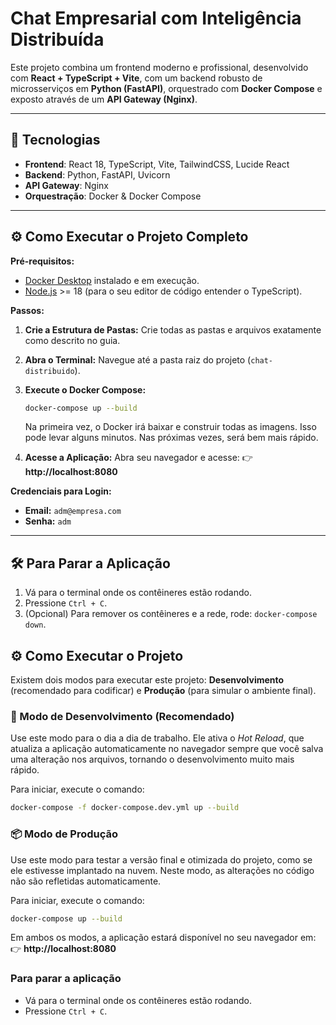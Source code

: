 # Chat Empresarial com Inteligência Distribuída

Este projeto combina um frontend moderno e profissional, desenvolvido com **React + TypeScript + Vite**, com um backend robusto de microsserviços em **Python (FastAPI)**, orquestrado com **Docker Compose** e exposto através de um **API Gateway (Nginx)**.

---

## 🚀 Tecnologias

- **Frontend**: React 18, TypeScript, Vite, TailwindCSS, Lucide React
- **Backend**: Python, FastAPI, Uvicorn
- **API Gateway**: Nginx
- **Orquestração**: Docker & Docker Compose

---

## ⚙️ Como Executar o Projeto Completo

**Pré-requisitos:**
- [Docker Desktop](https://www.docker.com/products/docker-desktop/) instalado e em execução.
- [Node.js](https://nodejs.org/) >= 18 (para o seu editor de código entender o TypeScript).

**Passos:**

1.  **Crie a Estrutura de Pastas:** Crie todas as pastas e arquivos exatamente como descrito no guia.
2.  **Abra o Terminal:** Navegue até a pasta raiz do projeto (`chat-distribuido`).
3.  **Execute o Docker Compose:**
    ```bash
    docker-compose up --build
    ```
    Na primeira vez, o Docker irá baixar e construir todas as imagens. Isso pode levar alguns minutos. Nas próximas vezes, será bem mais rápido.

4.  **Acesse a Aplicação:**
    Abra seu navegador e acesse:
    👉 **http://localhost:8080**

**Credenciais para Login:**
- **Email:** `adm@empresa.com`
- **Senha:** `adm`

---

## 🛠️ Para Parar a Aplicação

1.  Vá para o terminal onde os contêineres estão rodando.
2.  Pressione `Ctrl + C`.
3.  (Opcional) Para remover os contêineres e a rede, rode: `docker-compose down`.

## ⚙️ Como Executar o Projeto

Existem dois modos para executar este projeto: **Desenvolvimento** (recomendado para codificar) e **Produção** (para simular o ambiente final).

### 🚀 Modo de Desenvolvimento (Recomendado)

Use este modo para o dia a dia de trabalho. Ele ativa o *Hot Reload*, que atualiza a aplicação automaticamente no navegador sempre que você salva uma alteração nos arquivos, tornando o desenvolvimento muito mais rápido.

Para iniciar, execute o comando:

```bash
docker-compose -f docker-compose.dev.yml up --build
```

### 📦 Modo de Produção

Use este modo para testar a versão final e otimizada do projeto, como se ele estivesse implantado na nuvem. Neste modo, as alterações no código não são refletidas automaticamente.

Para iniciar, execute o comando:

```bash
docker-compose up --build
```

Em ambos os modos, a aplicação estará disponível no seu navegador em:<br>
👉 **http://localhost:8080**

### Para parar a aplicação

- Vá para o terminal onde os contêineres estão rodando.
- Pressione `Ctrl + C`.